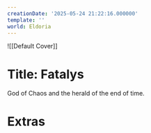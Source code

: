 ```yaml
---
creationDate: '2025-05-24 21:22:16.000000'
template: ''
world: Eldoria
---
```

![[Default Cover]]

# Title: Fatalys





God of Chaos and the herald of the end of time.





# Extras

